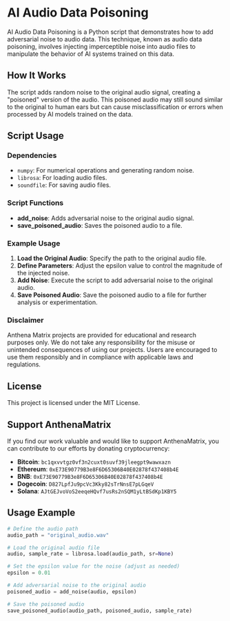 # AI Audio Data Poisoning

AI Audio Data Poisoning is a Python script that demonstrates how to add adversarial noise to audio data. This technique, known as audio data poisoning, involves injecting imperceptible noise into audio files to manipulate the behavior of AI systems trained on this data.

## How It Works

The script adds random noise to the original audio signal, creating a "poisoned" version of the audio. This poisoned audio may still sound similar to the original to human ears but can cause misclassification or errors when processed by AI models trained on the data.

## Script Usage

### Dependencies

- `numpy`: For numerical operations and generating random noise.
- `librosa`: For loading audio files.
- `soundfile`: For saving audio files.

### Script Functions

- **add_noise**: Adds adversarial noise to the original audio signal.
- **save_poisoned_audio**: Saves the poisoned audio to a file.

### Example Usage

1. **Load the Original Audio**: Specify the path to the original audio file.
2. **Define Parameters**: Adjust the epsilon value to control the magnitude of the injected noise.
3. **Add Noise**: Execute the script to add adversarial noise to the original audio.
4. **Save Poisoned Audio**: Save the poisoned audio to a file for further analysis or experimentation.


### Disclaimer

Anthena Matrix projects are provided for educational and research purposes only. We do not take any responsibility for the misuse or unintended consequences of using our projects. Users are encouraged to use them responsibly and in compliance with applicable laws and regulations.


## License

This project is licensed under the MIT License.


## Support AnthenaMatrix

If you find our work valuable and would like to support AnthenaMatrix, you can contribute to our efforts by donating cryptocurrency:

- **Bitcoin**: `bc1qxvvtgz0vf3n2cuxt0suvf39jleegpt9wawxazn`
- **Ethereum**: `0xE73E90779B3e8F6D65306B40E02878f437408b4E`
- **BNB**: `0xE73E90779B3e8F6D65306B40E02878f437408b4E`
- **Dogecoin**: `D827LpfJu9pcVc3Kky82sTrNnsE7pLGqeV`
- **Solana**: `AJtGEJvoVoS2eeqeHQvf7usRs2nSQM1yLtBSdKp1KBY5`


## Usage Example

```python
# Define the audio path
audio_path = "original_audio.wav"

# Load the original audio file
audio, sample_rate = librosa.load(audio_path, sr=None)

# Set the epsilon value for the noise (adjust as needed)
epsilon = 0.01

# Add adversarial noise to the original audio
poisoned_audio = add_noise(audio, epsilon)

# Save the poisoned audio
save_poisoned_audio(audio_path, poisoned_audio, sample_rate)



